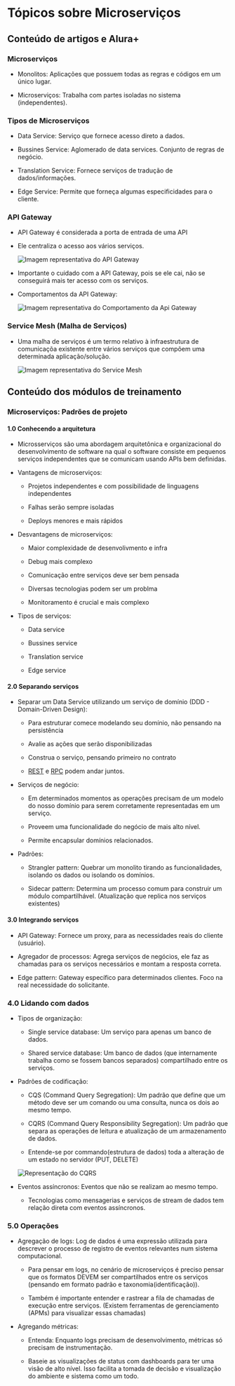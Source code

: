 # Tópicos sobre Microserviços

## Conteúdo de artigos e Alura+

### Microserviços

- Monolitos: Aplicações que possuem todas as regras e códigos em um único lugar.

- Microserviços: Trabalha com partes isoladas no sistema (independentes).

### Tipos de Microserviços

- Data Service: Serviço que fornece acesso direto a dados.

- Bussines Service: Aglomerado de data services. Conjunto de regras de negócio.

- Translation Service: Fornece serviços de tradução de dados/informações.

- Edge Service: Permite que forneça algumas especificidades para o cliente.

### API Gateway

- API Gateway é considerada a porta de entrada de uma API

- Ele centraliza o acesso aos vários serviços.

    ![Imagem representativa do API Gateway](img/ApiGateway.png)

- Importante o cuidado com a API Gateway, pois se ele cai, não se conseguirá mais ter acesso com os serviços.

- Comportamentos da API Gateway:

    ![Imagem representativa do Comportamento da Api Gateway](img/ComportamentoApiGateway.png)

### Service Mesh (Malha de Serviços)

- Uma malha de serviços é um termo relativo à infraestrutura de comunicaçõa existente entre vários serviços que compõem uma determinada aplicação/solução.

    ![Imagem representativa do Service Mesh](img/ServiceMesh.png)

## Conteúdo dos módulos de treinamento

### Microserviços: Padrões de projeto

#### 1.0 Conhecendo a arquitetura

- Microsserviços são uma abordagem arquitetônica e organizacional do desenvolvimento de software na qual o software consiste em pequenos serviços independentes que se comunicam usando APIs bem definidas.

- Vantagens de microserviços:

    - Projetos independentes e com possibilidade de linguagens independentes

    - Falhas serão sempre isoladas

    - Deploys menores e mais rápidos

- Desvantagens de microserviços:

    - Maior complexidade de desenvolivmento e infra

    - Debug mais complexo

    - Comunicação entre serviços deve ser bem pensada

    - Diversas tecnologias podem ser um problma

    - Monitoramento é crucial e mais complexo

- Tipos de serviços:

    - Data service

    - Bussines service

    - Translation service

    - Edge service 

#### 2.0 Separando serviços

- Separar um Data Service utilizando um serviço de domínio (DDD - Domain-Driven Design):

    - Para estruturar comece modelando seu domínio, não pensando na persistência

    - Avalie as ações que serão disponibilizadas

    - Construa o serviço, pensando primeiro no contrato

    - [REST](/Anexos/Anotações%20Módulo%202%20-%20API%20e%20REST.md) e [RPC](https://pt.wikipedia.org/wiki/Chamada_de_procedimento_remoto) podem andar juntos.

- Serviços de negócio:

    - Em determinados momentos as operações precisam de um modelo do nosso domínio para serem corretamente representadas em um serviço.

    - Proveem uma funcionalidade do negócio de mais alto nível.

    - Permite encapsular domínios relacionados.

- Padrões:

    - Strangler pattern: Quebrar um monolito tirando as funcionalidades, isolando os dados ou isolando os domínios.

    - Sidecar pattern: Determina um processo comum para construir um módulo compartilhável. (Atualização que replica nos serviços existentes)

#### 3.0 Integrando serviços

- API Gateway: Fornece um proxy, para as necessidades reais do cliente (usuário).

- Agregador de processos: Agrega serviços de negócios, ele faz as chamadas para os serviços necessários e montam a resposta correta.

- Edge pattern: Gateway específico para determinados clientes. Foco na real necessidade do solicitante.

### 4.0 Lidando com dados

- Tipos de organização:

    - Single service database: Um serviço para apenas um banco de dados.

    - Shared service database: Um banco de dados (que internamente trabalha como se fossem bancos separados) compartilhado entre os serviços.

- Padrões de codificação:

    - CQS (Command Query Segregation): Um padrão que define que um método deve ser um comando ou uma consulta, nunca os dois ao mesmo tempo.

    - CQRS (Command Query Responsibility Segregation): Um padrão que separa as operações de leitura e atualização de um armazenamento de dados.

    * Entende-se por commando(estrutura de dados) toda a alteração de um estado no servidor (PUT, DELETE)

    ![Representação do CQRS](/Anexos/img/CQRS.png)

- Eventos assíncronos: Eventos que não se realizam ao mesmo tempo.

    - Tecnologias como mensagerias e serviços de stream de dados tem relação direta com eventos assíncronos.

### 5.0 Operações

- Agregação de logs: Log de dados é uma expressão utilizada para descrever o processo de registro de eventos relevantes num sistema computacional.

    - Para pensar em logs, no cenário de microserviços é preciso pensar que os formatos DEVEM ser compartilhados entre os serviços (pensando em formato padrão e taxonomia(identificação)).

    - Também é importante entender e rastrear a fila de chamadas de execução entre serviços. (Existem ferramentas de gerenciamento (APMs) para visualizar essas chamadas)

- Agregando métricas: 

    - Entenda: Enquanto logs precisam de desenvolvimento, métricas só precisam de instrumentação.

    - Baseie as visualizações de status com dashboards para ter uma visão de alto nível. Isso facilita a tomada de decisão e visualização do ambiente e sistema como um todo.
